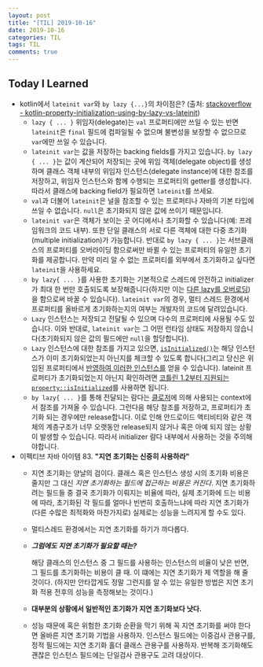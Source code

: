 ```yaml
---
layout: post
title: "[TIL] 2019-10-16"
date: 2019-10-16
categories: TIL
tags: TIL
comments: true
---
```


## Today I Learned
- kotlin에서 `lateinit var`와 `by lazy {...}`의 차이점은? (출처: [stackoverflow - kotlin-property-initialization-using-by-lazy-vs-lateinit](https://stackoverflow.com/questions/36623177/kotlin-property-initialization-using-by-lazy-vs-lateinit))
  - `lazy { ... }` 위임자(delegate)는 `val` 프로퍼티에만 쓰일 수 있는 반면 `lateinit`은 `final` 필드에 컴파일될 수 없으며 불변성을 보장할 수 없으므로 `var`에만 쓰일 수 있습니다. 
  - `lateinit var`는 값을 저장하는 backing fields를 가지고 있습니다. `by lazy { ... }`는 값이 계산되어 저장되는 곳에 위임 객체(delegate object)를 생성하며 클래스 객체 내부의 위임자 인스턴스(delegate instance)에 대한 참조를 저장하고, 위임자 인스턴스와 함께 수행되는 프로퍼티의 getter를 생성합니다. 따라서 클래스에 backing field가 필요하면 `lateinit`를 쓰세요.
  - `val`과 더불어 `lateinit`은 널을 참조할 수 있는 프로퍼티나 자바의 기본 타입에 쓰일 수 없습니다. `null`은 초기화되지 않은 값에 쓰이기 때문입니다. 
  - `lateinit var`은 객체가 보이는 곳 어디에서나 초기화할 수 있습니다(예: 프레임워크의 코드 내부). 또한 단일 클래스의 서로 다른 객체에 대한 다중 초기화(multiple initialization)가 가능합니다. 반대로 `by lazy { ... }`는 서브클래스의 프로퍼티를 오버라이딩 함으로써만 바뀔 수 있는 프로퍼티의 유일한 초기화를 제공합니다. 만약 미리 알 수 없는 프로퍼티를 외부에서 초기화하고 싶다면 `lateinit`을 사용하세요.
  - `by lazy{ ... }`를 사용한 초기화는 기본적으로 스레드에 안전하고 initializer가 최대 한 번만 호출되도록 보장해줍니다(하지만 이는 [다른 lazy를 오버로딩](https://kotlinlang.org/api/latest/jvm/stdlib/kotlin/lazy.html))을 함으로써 바꿀 수 있습니다). `lateinit var`의 경우, 멀티 스레드 환경에서 프로퍼티를 올바르게 초기화하는지의 여부는 개발자의 코드에 달려있습니다. 
  - `Lazy` 인스턴스는 저장되고 전달될 수 있으며 다수의 프로퍼티에 사용될 수도 있습니다. 이와 반대로, `lateinit var`는 그 어떤 런타임 상태도 저장하지 않습니다(초기화되지 않은 값의 필드에만 `null`을 할당합니다).
  - `Lazy` 인스턴스에 대한 참조를 가지고 있으면, [`isInitialized()`](https://kotlinlang.org/api/latest/jvm/stdlib/kotlin/-lazy/is-initialized.html)는 해당 인스턴스가 이미 초기화되었는지 아닌지를 체크할 수 있도록 합니다(그리고 당신은 위임된 프로퍼티에서 [반영하여 이러한 인스턴스를](https://stackoverflow.com/a/42012368/2196460) 얻을 수 있습니다). lateinit 프로퍼티가 초기화되었는지 아닌지 확인하려면 [코틀린 1.2부터 지원되는 `property::isInitialized`](https://kotlinlang.org/docs/reference/properties.html#checking-whether-a-lateinit-var-is-initialized-since-12)를 사용하면 됩니다.
  - `by lazy{ ... }`를 통해 전달되는 람다는 [클로저](https://kotlinlang.org/docs/reference/lambdas.html#closures)에 의해 사용되는 context에서 참조를 가져올 수 있습니다. 그런다음 해당 참조를 저장하고, 프로퍼티가 초기화 되는 경우에만 release합니다. 이로 인해 안드로이드 액티비티와 같은 객체의 계층구조가 너무 오랫동안 release되지 않거나 혹은 아예 되지 않는 상황이 발생할 수 있습니다. 따라서 initializer 람다 내부에서 사용하는 것을 주의해야합니다.
- 이펙티브 자바 아이템 83. **"지연 초기화는 신중히 사용하라"**
  - 지연 초기화는 양날의 검이다. 클래스 혹은 인스턴스 생성 시의 초기화 비용은 줄지만 그 대신 *지연 초기화하는 필드에 접근하는 비용은 커진다*. 지연 초기화하려는 필드들 중 결국 초기화가 이뤄지는 비율에 따라, 실제 초기화에 드는 비용에 따라, 초기화된 각 필드를 얼마나 빈번히 호출하느냐에 따라 지연 초기화가(다른 수많은 최적화와 마찬가지로) 실제로는 성능을 느려지게 할 수도 있다. 
  - 멀티스레드 환경에서는 지연 초기화를 하기가 까다롭다. 
  - ***그럼에도 지연 초기화가 필요할 때는?***

    해당 클래스의 인스턴스 중 그 필드를 사용하는 인스턴스의 비율이 낮은 반면, 그 필드를 초기화하는 비용이 클 때. 이 떄에는 지연 초기화가 제 역할을 해 줄 것이다. (하지만 안타깝게도 정말 그런지를 알 수 있는 유일한 방법은 지연 초기화 적용 전후의 성능을 측정해보는 것이다.)
  - **대부분의 상황에서 일반적인 초기화가 지연 초기화보다 낫다.** 
  - 성능 때문에 혹은 위험한 초기화 순환을 막기 위해 꼭 지연 초기화를 써야 한다면 올바른 지연 초기화 기법을 사용하자. 인스턴스 필드에는 이중검사 관용구를, 정적 필드에는 지연 초기화 홀더 클래스 관용구를 사용하자. 반복해 조기화해도 괜찮은 인스턴스 필드에는 단일검사 관용구도 고려 대상이다. 